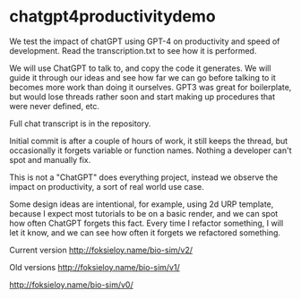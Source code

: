 # chatgpt4productivitydemo
We test the impact of chatGPT using GPT-4 on productivity and speed of development. Read the transcription.txt to see how it is performed.

We will use ChatGPT to talk to, and copy the code it generates. We will guide it through our ideas and see how far we can go before talking to it becomes more work than doing it ourselves. GPT3 was great for boilerplate, but would lose threads rather soon and start making up procedures that were never defined, etc.

Full chat transcript is in the repository.

Initial commit is after a couple of hours of work, it still keeps the thread, but occasionally it forgets variable or function names. Nothing a developer can't spot and manually fix.

This is not a "ChatGPT" does everything project, instead we observe the impact on productivity, a sort of real world use case.

Some design ideas are intentional, for example, using 2d URP template, because I expect most tutorials to be on a basic render, and we can spot how often ChatGPT forgets this fact.
Every time I refactor something, I will let it know, and we can see how often it forgets we refactored something.

Current version
http://foksieloy.name/bio-sim/v2/

Old versions
http://foksieloy.name/bio-sim/v1/

http://foksieloy.name/bio-sim/v0/
